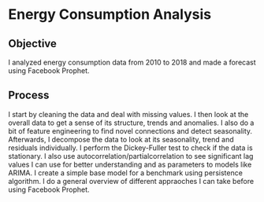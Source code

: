 # Energy Consumption Analysis

## Objective
I analyzed energy consumption data from 2010 to 2018 and made a forecast using Facebook Prophet. 

## Process
I start by cleaning the data and deal with missing values. I then look at the overall data to get a sense of its structure, trends and anomalies. I also do a bit of feature engineering to find novel connections and detect seasonality. Afterwards, I decompose the data to look at its seasonality, trend and residuals individually. I perform the Dickey-Fuller test to check if the data is stationary. I also use autocorrelation/partialcorrelation to see significant lag values I can use for better understanding and as parameters to models like ARIMA. I create a simple base model for a benchmark using persistence algorithm. I do a general overview of different appraoches I can take before using Facebook Prophet.
